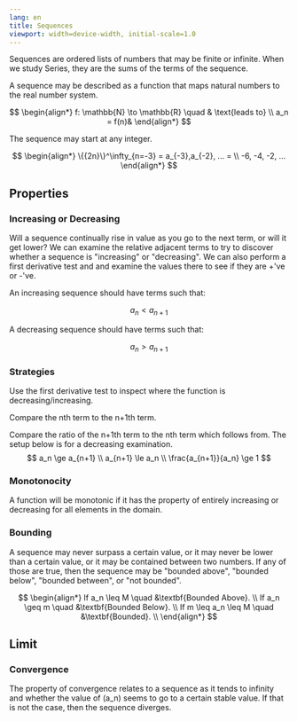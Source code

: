 ```yaml
---
lang: en
title: Sequences
viewport: width=device-width, initial-scale=1.0
---
```


Sequences are ordered lists of numbers that may be finite or infinite.
When we study Series, they are the sums of the terms of the sequence.

A sequence may be described as a function that maps natural numbers to
the real number system.

$$
\begin{align*}
    f: \mathbb{N} \to \mathbb{R} \quad & \text{leads to} \\
    a_n = f(n)&
\end{align*}
$$

The sequence may start at any integer.

$$ 
\begin{align*}
    \{{2n}\}^\infty_{n=-3} = a_{-3},a_{-2}, ... = \\
    -6, -4, -2, ...
\end{align*}
$$

## Properties
### Increasing or Decreasing
Will a sequence continually rise in value as you go to the next term, or will it get lower? We can examine the relative adjacent terms to try to discover whether a sequence is "increasing" or "decreasing". We can also perform a first derivative test and and examine the values there to see if they are +'ve or -'ve. 

An increasing sequence should have terms such that:

$$a_n < a_{n+1} $$

A decreasing sequence should have terms such that:

$$a_n > a_{n+1} $$

### Strategies
Use the first derivative test to inspect where the function is decreasing/increasing.

Compare the nth term to the n+1th term. 

Compare the ratio of the n+1th term to the nth term which follows from. The setup below is for a decreasing examination.
$$
a_n \ge a_{n+1} \\
a_{n+1} \le a_n \\
\frac{a_{n+1}}{a_n} \ge 1
$$

### Monotonocity
A function will be monotonic if it has the property of entirely increasing or decreasing for all elements in the domain.

### Bounding
A sequence may never surpass a certain value, or it may never be lower than a certain value, or it may be contained between two numbers. If any of those are true, then the sequence may be "bounded above", "bounded below", "bounded between", or "not bounded". 

$$
\begin{align*}
    If a_n \leq M  \quad &\textbf{Bounded Above}. \\
    If a_n \geq m  \quad &\textbf{Bounded Below}. \\
    If m \leq a_n \leq M  \quad &\textbf{Bounded}. \\
\end{align*}
$$

## Limit

### Convergence
The property of convergence relates to a sequence as it tends to infinity and
whether the value of \(a_n\) seems to go to a certain stable value. If that is 
not the case, then the sequence diverges. 